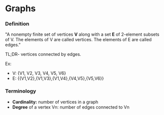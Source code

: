 # Graphs

### Definition

"A nonempty finite set of vertices **V** along with a set **E** of 2-element subsets of V. The elements of V are called vertices. The elements of E are called edges."

TL;DR- vertices connected by edges.

Ex:
- V: {V1, V2, V3, V4, V5, V6}
- E: {{V1,V2},{V1,V3},{V1,V4},{V4,V5},{V5,V6}}

### Terminology

- **Cardinality:** number of vertices in a graph
- **Degree** of a vertex Vn: number of edges connected to Vn